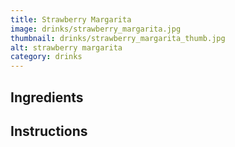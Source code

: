 ```yaml
---
title: Strawberry Margarita
image: drinks/strawberry_margarita.jpg
thumbnail: drinks/strawberry_margarita_thumb.jpg
alt: strawberry margarita
category: drinks
---
```


## Ingredients

## Instructions
